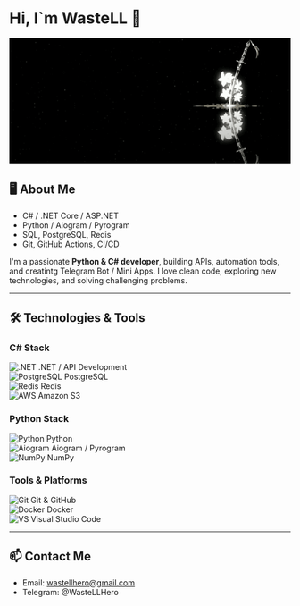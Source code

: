 # Hi, I`m WasteLL 👋
![Приветствие](https://github.com/WasteLLHero/WasteLLHero/raw/main/profile_katana.gif)

## 🖥️ About Me
- C# / .NET Core / ASP.NET
- Python / Aiogram / Pyrogram
- SQL, PostgreSQL, Redis
- Git, GitHub Actions, CI/CD


I'm a passionate **Python & C# developer**, building APIs, automation tools, and creatintg Telegram Bot / Mini Apps. I love clean code, exploring new technologies, and solving challenging problems.

---

## 🛠️ Technologies & Tools

### C# Stack
<img src="https://cdn.jsdelivr.net/gh/devicons/devicon/icons/dotnetcore/dotnetcore-original.svg" width="30" alt=".NET"/> .NET / API Development  
<img src="https://cdn.jsdelivr.net/gh/devicons/devicon/icons/postgresql/postgresql-original.svg" width="30" alt="PostgreSQL"/> PostgreSQL  
<img src="https://cdn.jsdelivr.net/gh/devicons/devicon/icons/redis/redis-original.svg" width="30" alt="Redis"/> Redis  
<img src="https://cdn.jsdelivr.net/gh/devicons/devicon/icons/amazonwebservices/amazonwebservices-original.svg" width="30" alt="AWS"/> Amazon S3  

### Python Stack
<img src="https://cdn.jsdelivr.net/gh/devicons/devicon/icons/python/python-original.svg" width="30" alt="Python"/> Python  
<img src="https://cdn.jsdelivr.net/gh/devicons/devicon/icons/python/python-original.svg" width="30" alt="Aiogram"/> Aiogram / Pyrogram  
<img src="https://cdn.jsdelivr.net/gh/devicons/devicon/icons/numpy/numpy-original.svg" width="30" alt="NumPy"/> NumPy  

### Tools & Platforms
<img src="https://cdn.jsdelivr.net/gh/devicons/devicon/icons/git/git-original.svg" width="30" alt="Git"/> Git & GitHub  
<img src="https://cdn.jsdelivr.net/gh/devicons/devicon/icons/docker/docker-original.svg" width="30" alt="Docker"/> Docker  
<img src="https://cdn.jsdelivr.net/gh/devicons/devicon/icons/visualstudio/visualstudio-plain.svg" width="30" alt="VS"/> Visual Studio Code  

---

## 📫 Contact Me
- Email: wastellhero@gmail.com
- Telegram: @WasteLLHero
